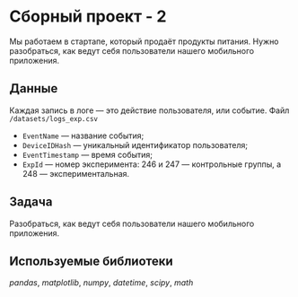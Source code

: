 # Сборный проект - 2
Мы работаем в стартапе, который продаёт продукты питания. Нужно разобраться, как ведут себя пользователи нашего мобильного приложения.

## Данные
Каждая запись в логе — это действие пользователя, или событие. 
Файл `/datasets/logs_exp.csv`
- `EventName` — название события;
- `DeviceIDHash` — уникальный идентификатор пользователя;
- `EventTimestamp` — время события;
- `ExpId` — номер эксперимента: 246 и 247 — контрольные группы, а 248 — экспериментальная.

## Задача
Разобраться, как ведут себя пользователи нашего мобильного приложения.

## Используемые библиотеки
*pandas*, *matplotlib*, *numpy*, *datetime*, *scipy*, *math*
